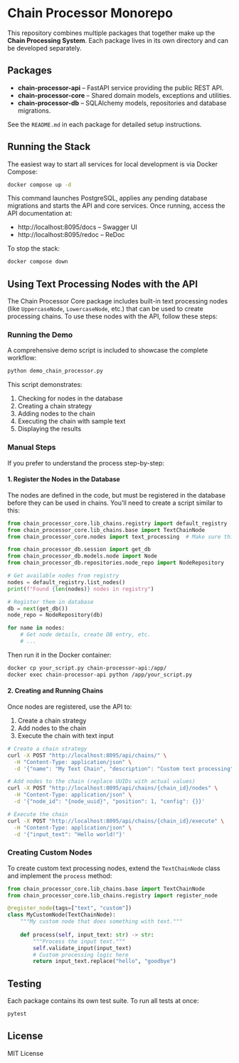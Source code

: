 # Chain Processor Monorepo

This repository combines multiple packages that together make up the **Chain Processing System**. Each package lives in its own directory and can be developed separately.

## Packages

- **chain-processor-api** – FastAPI service providing the public REST API.
- **chain-processor-core** – Shared domain models, exceptions and utilities.
- **chain-processor-db** – SQLAlchemy models, repositories and database migrations.

See the `README.md` in each package for detailed setup instructions.

## Running the Stack

The easiest way to start all services for local development is via Docker Compose:

```bash
docker compose up -d
```

This command launches PostgreSQL, applies any pending database migrations and starts the API and core services. Once running, access the API documentation at:

- http://localhost:8095/docs – Swagger UI
- http://localhost:8095/redoc – ReDoc

To stop the stack:

```bash
docker compose down
```

## Using Text Processing Nodes with the API

The Chain Processor Core package includes built-in text processing nodes (like `UppercaseNode`, `LowercaseNode`, etc.) that can be used to create processing chains. To use these nodes with the API, follow these steps:

### Running the Demo

A comprehensive demo script is included to showcase the complete workflow:

```bash
python demo_chain_processor.py
```

This script demonstrates:
1. Checking for nodes in the database
2. Creating a chain strategy
3. Adding nodes to the chain
4. Executing the chain with sample text
5. Displaying the results

### Manual Steps

If you prefer to understand the process step-by-step:

#### 1. Register the Nodes in the Database

The nodes are defined in the code, but must be registered in the database before they can be used in chains. You'll need to create a script similar to this:

```python
from chain_processor_core.lib_chains.registry import default_registry
from chain_processor_core.lib_chains.base import TextChainNode
from chain_processor_core.nodes import text_processing  # Make sure this is imported

from chain_processor_db.session import get_db
from chain_processor_db.models.node import Node
from chain_processor_db.repositories.node_repo import NodeRepository

# Get available nodes from registry
nodes = default_registry.list_nodes()
print(f"Found {len(nodes)} nodes in registry")

# Register them in database
db = next(get_db())
node_repo = NodeRepository(db)

for name in nodes:
    # Get node details, create DB entry, etc.
    # ...
```

Then run it in the Docker container:
```bash
docker cp your_script.py chain-processor-api:/app/
docker exec chain-processor-api python /app/your_script.py
```

#### 2. Creating and Running Chains

Once nodes are registered, use the API to:
1. Create a chain strategy
2. Add nodes to the chain
3. Execute the chain with text input

```bash
# Create a chain strategy
curl -X POST "http://localhost:8095/api/chains/" \
  -H "Content-Type: application/json" \
  -d '{"name": "My Text Chain", "description": "Custom text processing", "tags": ["demo"]}'

# Add nodes to the chain (replace UUIDs with actual values)
curl -X POST "http://localhost:8095/api/chains/{chain_id}/nodes" \
  -H "Content-Type: application/json" \
  -d '{"node_id": "{node_uuid}", "position": 1, "config": {}}'

# Execute the chain
curl -X POST "http://localhost:8095/api/chains/{chain_id}/execute" \
  -H "Content-Type: application/json" \
  -d '{"input_text": "Hello world!"}'
```

### Creating Custom Nodes

To create custom text processing nodes, extend the `TextChainNode` class and implement the `process` method:

```python
from chain_processor_core.lib_chains.base import TextChainNode
from chain_processor_core.lib_chains.registry import register_node

@register_node(tags=["text", "custom"])
class MyCustomNode(TextChainNode):
    """My custom node that does something with text."""
    
    def process(self, input_text: str) -> str:
        """Process the input text."""
        self.validate_input(input_text)
        # Custom processing logic here
        return input_text.replace("hello", "goodbye")
```

## Testing

Each package contains its own test suite. To run all tests at once:

```bash
pytest
```

## License

MIT License

